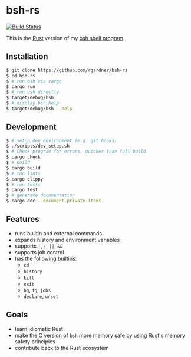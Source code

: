 # bsh-rs
[![Build Status](https://magnum.travis-ci.com/rgardner/bsh-rs.svg?token=PKiUsiwCCXnqdp7dRvmq&branch=master)](https://magnum.travis-ci.com/rgardner/bsh-rs)

This is the [Rust](https://www.rust-lang.org/) version of my [bsh
shell program](https://github.com/rgardner/bsh).


## Installation

```bash
$ git clone https://github.com/rgardner/bsh-rs
$ cd bsh-rs
$ # run bsh via cargo
$ cargo run
$ # run bsh directly
$ target/debug/bsh
$ # display bsh help
$ target/debug/bsh --help
```


## Development

```bash
$ # setup dev environment (e.g. git hooks)
$ ./scripts/dev_setup.sh
$ # Check program for errors, quicker than full build
$ cargo check
$ # build
$ cargo build
$ # run lints
$ cargo clippy
$ # run tests
$ cargo test
$ # generate documentation
$ cargo doc --document-private-items
```

## Features

* runs builtin and external commands
* expands history and environment variables
* supports `|`, `;`, `||`, `&&`
* supports job control
* has the following builtins:
  - `cd`
  - `history`
  - `kill`
  - `exit`
  - `bg`, `fg`, `jobs`
  - `declare`, `unset`


## Goals

* learn idiomatic Rust
* make the C version of `bsh` more memory safe by using Rust's memory safety
  principles
* contribute back to the Rust ecosystem
